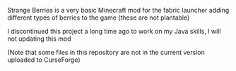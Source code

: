Strange Berries is a very basic Minecraft mod for the fabric launcher adding different types of berries to the game (these are not plantable)

I discontinued this project a long time ago to work on my Java skills, I will not updating this mod

(Note that some files in this repository are not in the current version uploaded to CurseForge)
